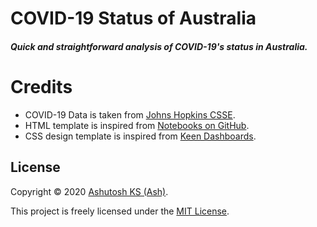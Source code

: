 # COVID-19 Status of Australia
##### Quick and straightforward analysis of COVID-19's status in Australia.

# Credits

- COVID-19 Data is taken from [Johns Hopkins CSSE][301].
- HTML template is inspired from [Notebooks on GitHub][302].
- CSS design template is inspired from [Keen Dashboards][303].

## License

Copyright &copy; 2020 [Ashutosh KS (Ash)][201].

This project is freely licensed under the [MIT License][101].


[101]: /LICENSE.txt
[102]: /README.md

[201]: https://ashks.com

[301]: https://github.com/CSSEGISandData/COVID-19
[302]: https://github.com/pratapvardhan/notebooks
[303]: https://github.com/keen/dashboards

